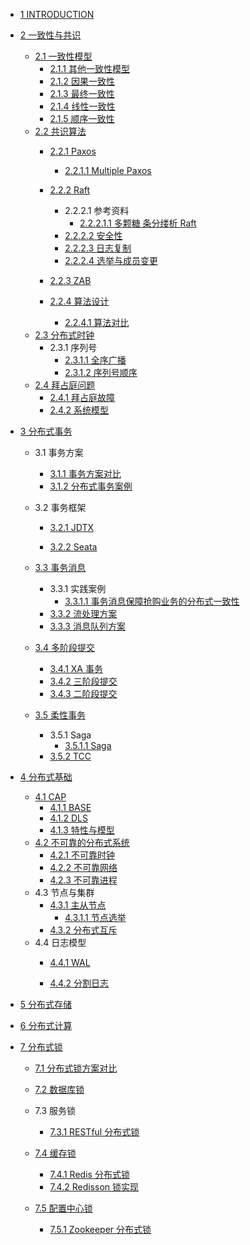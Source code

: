   - [1 INTRODUCTION](/INTRODUCTION.md)
  - [2 一致性与共识](/一致性与共识/README.md)
    - [2.1 一致性模型](/一致性与共识/一致性模型/README.md)
      - [2.1.1 其他一致性模型](/一致性与共识/一致性模型/其他一致性模型.md)
      - [2.1.2 因果一致性](/一致性与共识/一致性模型/因果一致性.md)
      - [2.1.3 最终一致性](/一致性与共识/一致性模型/最终一致性.md)
      - [2.1.4 线性一致性](/一致性与共识/一致性模型/线性一致性.md)
      - [2.1.5 顺序一致性](/一致性与共识/一致性模型/顺序一致性.md)
    - [2.2 共识算法](/一致性与共识/共识算法/README.md)
      - [2.2.1 Paxos](/一致性与共识/共识算法/Paxos/README.md)
        - [2.2.1.1 Multiple Paxos](/一致性与共识/共识算法/Paxos/Multiple-Paxos.md)
      - [2.2.2 Raft](/一致性与共识/共识算法/Raft/README.md)
        - 2.2.2.1 参考资料
          - [2.2.2.1.1 多颗糖 条分缕析 Raft](/一致性与共识/共识算法/Raft/参考资料/2021-多颗糖-条分缕析%20Raft.md)
        - [2.2.2.2 安全性](/一致性与共识/共识算法/Raft/安全性.md)
        - [2.2.2.3 日志复制](/一致性与共识/共识算法/Raft/日志复制.md)
        - [2.2.2.4 选举与成员变更](/一致性与共识/共识算法/Raft/选举与成员变更.md)
      - [2.2.3 ZAB](/一致性与共识/共识算法/ZAB/README.md)
        
      - [2.2.4 算法设计](/一致性与共识/共识算法/算法设计/README.md)
        - [2.2.4.1 算法对比](/一致性与共识/共识算法/算法设计/算法对比.md)
    - [2.3 分布式时钟](/一致性与共识/分布式时钟/README.md)
      - 2.3.1 序列号
        - [2.3.1.1 全序广播](/一致性与共识/分布式时钟/序列号/全序广播.md)
        - [2.3.1.2 序列号顺序](/一致性与共识/分布式时钟/序列号/序列号顺序.md)
    - [2.4 拜占庭问题](/一致性与共识/拜占庭问题/README.md)
      - [2.4.1 拜占庭故障](/一致性与共识/拜占庭问题/拜占庭故障.md)
      - [2.4.2 系统模型](/一致性与共识/拜占庭问题/系统模型.md)
  - [3 分布式事务](/分布式事务/README.md)
    - 3.1 事务方案
      - [3.1.1 事务方案对比](/分布式事务/事务方案/事务方案对比.md)
      - [3.1.2 分布式事务案例](/分布式事务/事务方案/分布式事务案例.md)
    - 3.2 事务框架
      - [3.2.1 JDTX](/分布式事务/事务框架/JDTX/README.md)
        
      - [3.2.2 Seata](/分布式事务/事务框架/Seata/README.md)
        
    - [3.3 事务消息](/分布式事务/事务消息/README.md)
      - 3.3.1 实践案例
        - [3.3.1.1 事务消息保障抢购业务的分布式一致性](/分布式事务/事务消息/实践案例/事务消息保障抢购业务的分布式一致性.md)
      - [3.3.2 流处理方案](/分布式事务/事务消息/流处理方案.md)
      - [3.3.3 消息队列方案](/分布式事务/事务消息/消息队列方案.md)
    - [3.4 多阶段提交](/分布式事务/多阶段提交/README.md)
      - [3.4.1 XA 事务](/分布式事务/多阶段提交/XA%20事务.md)
      - [3.4.2 三阶段提交](/分布式事务/多阶段提交/三阶段提交.md)
      - [3.4.3 二阶段提交](/分布式事务/多阶段提交/二阶段提交.md)
    - [3.5 柔性事务](/分布式事务/柔性事务/README.md)
      - 3.5.1 Saga
        - [3.5.1.1 Saga](/分布式事务/柔性事务/Saga/Saga.md)
      - [3.5.2 TCC](/分布式事务/柔性事务/TCC/README.md)
        
  - [4 分布式基础](/分布式基础/README.md)
    - [4.1 CAP](/分布式基础/CAP/README.md)
      - [4.1.1 BASE](/分布式基础/CAP/BASE.md)
      - [4.1.2 DLS](/分布式基础/CAP/DLS.md)
      - [4.1.3 特性与模型](/分布式基础/CAP/特性与模型.md)
    - [4.2 不可靠的分布式系统](/分布式基础/不可靠的分布式系统/README.md)
      - [4.2.1 不可靠时钟](/分布式基础/不可靠的分布式系统/不可靠时钟.md)
      - [4.2.2 不可靠网络](/分布式基础/不可靠的分布式系统/不可靠网络.md)
      - [4.2.3 不可靠进程](/分布式基础/不可靠的分布式系统/不可靠进程.md)
    - 4.3 节点与集群
      - [4.3.1 主从节点](/分布式基础/节点与集群/主从节点/README.md)
        - [4.3.1.1 节点选举](/分布式基础/节点与集群/主从节点/节点选举.md)
      - [4.3.2 分布式互斥](/分布式基础/节点与集群/分布式互斥.md)
    - 4.4 日志模型
      - [4.4.1 WAL](/分布式基础/日志模型/WAL/README.md)
        
      - [4.4.2 分割日志](/分布式基础/日志模型/分割日志/README.md)
        
  - [5 分布式存储](/分布式存储/README.md)
    
  - [6 分布式计算](/分布式计算/README.md)
    
  - [7 分布式锁](/分布式锁/README.md)
    - [7.1 分布式锁方案对比](/分布式锁/分布式锁方案对比.md)
    - [7.2 数据库锁](/分布式锁/数据库锁/README.md)
      
    - 7.3 服务锁
      - [7.3.1 RESTful 分布式锁](/分布式锁/服务锁/RESTful%20分布式锁.md)
    - [7.4 缓存锁](/分布式锁/缓存锁/README.md)
      - [7.4.1 Redis 分布式锁](/分布式锁/缓存锁/Redis%20分布式锁.md)
      - [7.4.2 Redisson 锁实现](/分布式锁/缓存锁/Redisson%20锁实现.md)
    - [7.5 配置中心锁](/分布式锁/配置中心锁/README.md)
      - [7.5.1 Zookeeper 分布式锁](/分布式锁/配置中心锁/Zookeeper%20分布式锁.md)
